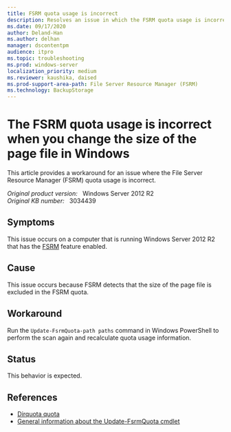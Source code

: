 ```yaml
---
title: FSRM quota usage is incorrect
description: Resolves an issue in which the FSRM quota usage is incorrect.
ms.date: 09/17/2020
author: Deland-Han
ms.author: delhan
manager: dscontentpm
audience: itpro
ms.topic: troubleshooting
ms.prod: windows-server
localization_priority: medium
ms.reviewer: kaushika, daised
ms.prod-support-area-path: File Server Resource Manager (FSRM)
ms.technology: BackupStorage
---
```

# The FSRM quota usage is incorrect when you change the size of the page file in Windows

This article provides a workaround for an issue where the File Server Resource Manager (FSRM) quota usage is incorrect.

_Original product version:_ &nbsp; Windows Server 2012 R2  
_Original KB number:_ &nbsp; 3034439

## Symptoms

This issue occurs on a computer that is running Windows Server 2012 R2 that has the [FSRM](/previous-versions/windows/it-pro/windows-server-2012-R2-and-2012/hh831701(v=ws.11)) feature enabled.

## Cause

This issue occurs because FSRM detects that the size of the page file is excluded in the FSRM quota.

## Workaround

Run the `Update-FsrmQuota-path paths` command in Windows PowerShell to perform the scan again and recalculate quota usage information.

## Status

This behavior is expected.

## References

- [Dirquota quota](/previous-versions/windows/it-pro/windows-server-2008-R2-and-2008/cc770384(v=ws.10))
- [General information about the Update-FsrmQuota cmdlet](/powershell/module/fileserverresourcemanager/update-fsrmquota?view=win10-ps&preserve-view=true)
